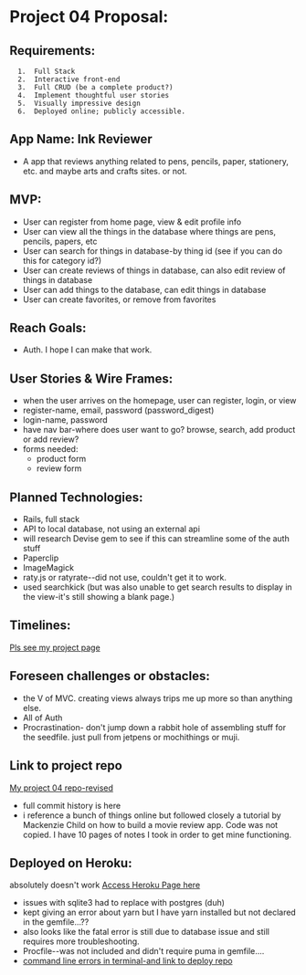 # Project 04 Proposal:

## Requirements:

      1.  Full Stack
      2.  Interactive front-end
      3.  Full CRUD (be a complete product?)
      4.  Implement thoughtful user stories
      5.  Visually impressive design
      6.  Deployed online; publicly accessible.
      
## App Name: Ink Reviewer
- A app that reviews anything related to pens, pencils, paper, stationery, etc.  and maybe arts and crafts sites.  or not.  

## MVP: 
 - User can register from home page, view & edit profile info
 - User can view all the things in the database where things are pens, pencils, papers, etc
 - User can search for things in database-by thing id (see if you can do this for category id?)
 - User can create reviews of things in database, can also edit review of things in database
 - User can add things to the database, can edit things in database
 - User can create favorites, or remove from favorites
 
 
## Reach Goals:
 - Auth.  I hope I can make that work. 
 
## User Stories & Wire Frames:

  - when the user arrives on the homepage, user can register, login, or view
  - register-name, email, password (password_digest)
  - login-name, password
  - have nav bar-where does user want to go?  browse, search, add product or add review?
  - forms needed:
      - product form
      - review form 

## Planned Technologies:
  - Rails, full stack
  - API to local database, not using an external api
  - will research Devise gem to see if this can streamline some of the auth stuff
  - Paperclip
  - ImageMagick
  - raty.js or ratyrate--did not use, couldn't get it to work.
  - used searchkick (but was also unable to get search results to display in the view-it's still showing a blank page.)
  
## Timelines:
[Pls see my project page](https://github.com/alee092017/Project04_and_LastDayReq/projects/1)

## Foreseen challenges or obstacles:

 - the V of MVC.  creating views always trips me up more so than anything else.
 - All of Auth
 - Procrastination- don't jump down a rabbit hole of assembling stuff for the seedfile.  just pull from jetpens or mochithings or muji. 

## Link to project repo
[My project 04 repo-revised](https://github.com/alee092017/InkAppAgain)
- full commit history is here
- i reference a bunch of things online but followed closely a tutorial by Mackenzie Child on how to build a movie review app. Code was not copied.  I have 10 pages of notes I took in order to get mine functioning.

## Deployed on Heroku:
absolutely doesn't work
[Access Heroku Page here ](https://radiant-brook-89291.herokuapp.com/users/sign_in)
- issues with sqlite3 had to replace with postgres (duh)
- kept giving an error about yarn but I have yarn installed but not declared in the gemfile...??
- also looks like the fatal error is still due to database issue and still requires more troubleshooting.
- Procfile--was not included and didn't require puma in gemfile....
- [command line errors in terminal-and link to deploy repo](https://github.com/alee092017/InkAppDeploy/blob/master/TerrminalOutput-HerokuErrors)



